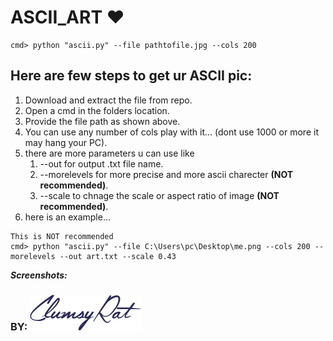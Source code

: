 # ASCII_ART ♥
```
cmd> python "ascii.py" --file pathtofile.jpg --cols 200
```
## Here are few steps to get ur ASCII pic:
1. Download and extract the file from repo. 
2. Open a cmd in the folders location.
3. Provide the file path as shown above.
4. You can use any number of cols play with it... (dont use 1000 or more it may hang your PC).
5. there are more parameters u can use like
    1. --out for output .txt file name.
    2. --morelevels for more precise and more ascii charecter **(NOT recommended)**.
    3. --scale to chnage the scale or aspect ratio of image **(NOT recommended)**.
6. here is an example...
```
This is NOT recommended
cmd> python "ascii.py" --file C:\Users\pc\Desktop\me.png --cols 200 --morelevels --out art.txt --scale 0.43
```
_**Screenshots:**_ 


### __BY:__   ![alt ClumsyRat](https://github.com/Ankith-Cirgir/CollegeBruteForce/blob/master/clumsylogo.png "ClumsyRat")
